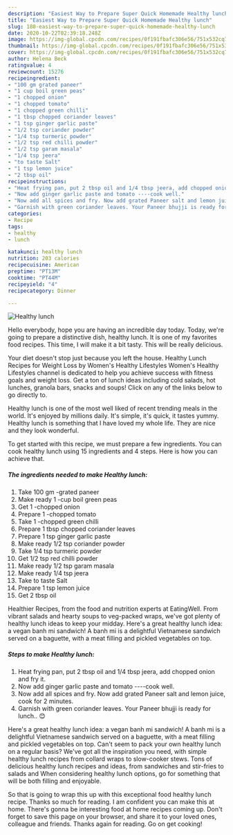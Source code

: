 ```yaml
---
description: "Easiest Way to Prepare Super Quick Homemade Healthy lunch"
title: "Easiest Way to Prepare Super Quick Homemade Healthy lunch"
slug: 180-easiest-way-to-prepare-super-quick-homemade-healthy-lunch
date: 2020-10-22T02:39:18.248Z
image: https://img-global.cpcdn.com/recipes/0f191fbafc306e56/751x532cq70/healthy-lunch-recipe-main-photo.jpg
thumbnail: https://img-global.cpcdn.com/recipes/0f191fbafc306e56/751x532cq70/healthy-lunch-recipe-main-photo.jpg
cover: https://img-global.cpcdn.com/recipes/0f191fbafc306e56/751x532cq70/healthy-lunch-recipe-main-photo.jpg
author: Helena Beck
ratingvalue: 4
reviewcount: 15276
recipeingredient:
- "100 gm grated paneer"
- "1 cup boil green peas"
- "1 chopped onion"
- "1 chopped tomato"
- "1 chopped green chilli"
- "1 tbsp chopped coriander leaves"
- "1 tsp ginger garlic paste"
- "1/2 tsp coriander powder"
- "1/4 tsp turmeric powder"
- "1/2 tsp red chilli powder"
- "1/2 tsp garam masala"
- "1/4 tsp jeera"
- "to taste Salt"
- "1 tsp lemon juice"
- "2 tbsp oil"
recipeinstructions:
- "Heat frying pan, put 2 tbsp oil and 1/4 tbsp jeera, add chopped onion and fry it."
- "Now add ginger garlic paste and tomato ----cook well."
- "Now add all spices and fry. Now add grated Paneer salt and lemon juice, cook for 2 minutes."
- "Garnish with green coriander leaves. Your Paneer bhujji is ready for lunch.. 😊"
categories:
- Recipe
tags:
- healthy
- lunch

katakunci: healthy lunch 
nutrition: 203 calories
recipecuisine: American
preptime: "PT13M"
cooktime: "PT44M"
recipeyield: "4"
recipecategory: Dinner

---
```



![Healthy lunch](https://img-global.cpcdn.com/recipes/0f191fbafc306e56/751x532cq70/healthy-lunch-recipe-main-photo.jpg)

Hello everybody, hope you are having an incredible day today. Today, we're going to prepare a distinctive dish, healthy lunch. It is one of my favorites food recipes. This time, I will make it a bit tasty. This will be really delicious.

Your diet doesn&#39;t stop just because you left the house. Healthy Lunch Recipes for Weight Loss by Women&#39;s Healthy Lifestyles Women&#39;s Healthy Lifestyles channel is dedicated to help you achieve success with fitness goals and weight loss. Get a ton of lunch ideas including cold salads, hot lunches, granola bars, snacks and soups! Click on any of the links below to go directly to.

Healthy lunch is one of the most well liked of recent trending meals in the world. It's enjoyed by millions daily. It's simple, it's quick, it tastes yummy. Healthy lunch is something that I have loved my whole life. They are nice and they look wonderful.


To get started with this recipe, we must prepare a few ingredients. You can cook healthy lunch using 15 ingredients and 4 steps. Here is how you can achieve that.

<!--inarticleads1-->

##### The ingredients needed to make Healthy lunch:

1. Take 100 gm -grated paneer
1. Make ready 1 -cup boil green peas
1. Get 1 -chopped onion
1. Prepare 1 -chopped tomato
1. Take 1 -chopped green chilli
1. Prepare 1 tbsp chopped coriander leaves
1. Prepare 1 tsp ginger garlic paste
1. Make ready 1/2 tsp coriander powder
1. Take 1/4 tsp turmeric powder
1. Get 1/2 tsp red chilli powder
1. Make ready 1/2 tsp garam masala
1. Make ready 1/4 tsp jeera
1. Take to taste Salt
1. Prepare 1 tsp lemon juice
1. Get 2 tbsp oil


Healthier Recipes, from the food and nutrition experts at EatingWell. From vibrant salads and hearty soups to veg-packed wraps, we&#39;ve got plenty of healthy lunch ideas to keep your midday. Here&#39;s a great healthy lunch idea: a vegan banh mi sandwich! A banh mi is a delightful Vietnamese sandwich served on a baguette, with a meat filling and pickled vegetables on top. 

<!--inarticleads2-->

##### Steps to make Healthy lunch:

1. Heat frying pan, put 2 tbsp oil and 1/4 tbsp jeera, add chopped onion and fry it.
1. Now add ginger garlic paste and tomato ----cook well.
1. Now add all spices and fry. Now add grated Paneer salt and lemon juice, cook for 2 minutes.
1. Garnish with green coriander leaves. Your Paneer bhujji is ready for lunch.. 😊


Here&#39;s a great healthy lunch idea: a vegan banh mi sandwich! A banh mi is a delightful Vietnamese sandwich served on a baguette, with a meat filling and pickled vegetables on top. Can&#39;t seem to pack your own healthy lunch on a regular basis? We&#39;ve got all the inspiration you need, with simple healthy lunch recipes from collard wraps to slow-cooker stews. Tons of delicious healthy lunch recipes and ideas, from sandwiches and stir-fries to salads and When considering healthy lunch options, go for something that will be both filling and enjoyable. 

So that is going to wrap this up with this exceptional food healthy lunch recipe. Thanks so much for reading. I am confident you can make this at home. There's gonna be interesting food at home recipes coming up. Don't forget to save this page on your browser, and share it to your loved ones, colleague and friends. Thanks again for reading. Go on get cooking!
